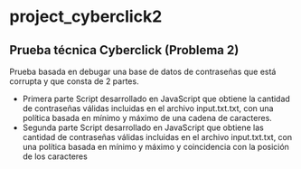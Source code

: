 # project_cyberclick2
## Prueba técnica Cyberclick (Problema 2)
Prueba basada en debugar una base de datos de contraseñas que está corrupta y que consta de 2 partes. 
* Primera parte
Script desarrollado en JavaScript que obtiene la cantidad de contraseñas válidas incluidas en el archivo input.txt.txt, con una política basada en mínimo y máximo de una cadena de caracteres.
* Segunda parte
Script desarrollado en JavaScript que obtiene las cantidad de contraseñas válidas incluidas en el archivo input.txt.txt, con una política basada en mínimo y máximo y coincidencia con la posición de los caracteres

